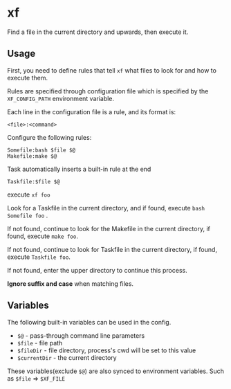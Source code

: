 # xf

Find a file in the current directory and upwards, then execute it.


## Usage

First, you need to define rules that tell `xf` what files to look for and how to execute them.

Rules are specified through configuration file which is specified by the `XF_CONFIG_PATH` environment variable.

Each line in the configuration file is a rule, and its format is:

```
<file>:<command>
```

Configure the following rules:

```
Somefile:bash $file $@
Makefile:make $@
```

Task automatically inserts a built-in rule at the end

```
Taskfile:$file $@
```

execute `xf foo`

Look for a Taskfile in the current directory, and if found, execute `bash Somefile foo` .

If not found, continue to look for the Makefile in the current directory, if found, execute `make foo`.

If not found, continue to look for Taskfile in the current directory, if found, execute `Taskfile foo`.

If not found, enter the upper directory to continue this process.
 
**Ignore suffix and case** when matching files.

## Variables


The following built-in variables can be used in the config.

- `$@` - pass-through command line parameters
- `$file` - file path
- `$fileDir` - file directory, process's cwd will be set to this value
- `$currentDir` - the current directory

These variables(exclude `$@`) are also synced to environment variables. Such as `$file` => `$XF_FILE`